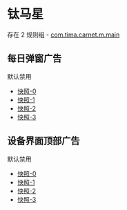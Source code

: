 # 钛马星

存在 2 规则组 - [com.tima.carnet.m.main](/src/apps/com.tima.carnet.m.main.ts)

## 每日弹窗广告

默认禁用

- [快照-0](https://i.gkd.li/import/12654432)
- [快照-1](https://i.gkd.li/import/13507746)
- [快照-2](https://i.gkd.li/import/13508074)
- [快照-3](https://i.gkd.li/import/13508041)

## 设备界面顶部广告

默认禁用

- [快照-0](https://i.gkd.li/import/13508030)
- [快照-1](https://i.gkd.li/import/13508115)
- [快照-2](https://i.gkd.li/import/13508102)
- [快照-3](https://i.gkd.li/import/13508072)
